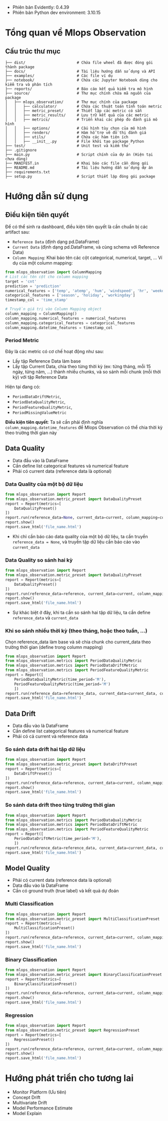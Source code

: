 - Phiên bản Evidently: 0.4.39
- Phiên bản Python dev environment: 3.10.15


# Tổng quan về Mlops Observation

## Cấu trúc thư mục

```
├── dist/                       # Chứa file wheel đã được đóng gói thành package
├── docs/                       # Tài liệu hướng dẫn sử dụng và API
├── examples/                   # Các file ví dụ
├── notebook/                   # Chứa các Jupyter Notebook dùng cho kiểm tra và phân tích
├── reports/                    # Báo cáo kết quả kiểm tra mô hình
├── source/                     # Thư mục chính chứa mã nguồn của package
│   ├── mlops_observation/      # Thư mục chính của package
│   │   ├── calculator/         # Chứa các thuật toán tính toán metric
│   │   ├── metric_preset/      # Thiết lập các metric có sẵn
│   │   ├── metric_results/     # Lưu trữ kết quả của các metric
│   │   ├── metrics/            # Triển khai các phép đo đánh giá mô hình
│   │   ├── options/            # Cấu hình tùy chọn của mô hình
│   │   ├── renders/            # Hàm hỗ trợ vẽ đồ thị đánh giá
│   │   ├── utils/              # Chứa các hàm tiện ích
│   │   ├── __init__.py         # File khởi tạo package Python
├── test/                       # Unit test và kiểm thử
├── .gitignore
├── main.py                     # Script chính của dự án (Hiện tại chưa dùng)
├── MANIFEST.in                 # Khai báo các file cần đóng gói
├── README.md                   # Tài liệu hướng dẫn sử dụng dự án
├── requirements.txt
├── setup.py                    # Script thiết lập đóng gói package
```
# Hướng dẫn sử dụng
## Điều kiện tiên quyết
Để có thể sinh ra dashboard, điều kiện tiên quyết là cần chuẩn bị các artifact sau:
- `Reference Data` (định dạng pd.DataFrame)
- `Current Data` (định dạng pd.DataFrame, và cùng schema với Reference Data)
- `Column Mapping`: Khai báo tên các cột categorical, numerical, target, ... Ví dụ của một column mapping:
```python
from mlops_observation import ColumnMapping
# List các tên cột cho column mapping
target = 'cnt'
prediction = 'prediction'
numerical_features = ['temp', 'atemp', 'hum', 'windspeed', 'hr', 'weekday']
categorical_features = ['season', 'holiday', 'workingday']
timestamp_col = 'time_stamp'

# Truyền giá trị vào Column Mapping object
column_mapping = ColumnMapping()
column_mapping.numerical_features = numerical_features
column_mapping.categorical_features = categorical_features
column_mapping.datetime_features = timestamp_col
```
### Period Metric
Đây là các metric có cơ chế hoạt động như sau:
- Lấy tập Reference Data làm base
- Lấy tập Current Data, chia theo từng thời kỳ (ex: từng tháng, mỗi 15 ngày, từng năm, ...) thành nhiều chunks, và so sánh mỗi chunk (mỗi thời kỳ) với tập Reference Data

Hiện tại đang có:
- `PeriodDataDriftMetric`,
- `PeriodDataQualityMetric`,
- `PeriodFeatureQualityMetric`,
- `PeriodMissingValueMetric`

**Điều kiện tiên quyết**: Ta sẽ cần phải định nghĩa `column_mapping.datetime_features` để Mlops Observation có thể chia thời kỳ theo trường thời gian này
## Data Quality
- Data đầu vào là DataFrame
- Cần define list categorical features và numerical feature
- Phải có current data (reference data là optional)
### Data Quality của một bộ dữ liệu
```python
from mlops_observation import Report
from mlops_observation.metric_preset import DataQualityPreset
report = Report(metrics=[
    DataQualityPreset()
])
report.run(reference_data=None, current_data=current, column_mapping=column_mapping)
report.show()
report.save_html('file_name.html')
```
- Khi chỉ cần báo cáo data quality của một bộ dữ liệu, ta cần truyền `reference_data = None`, và truyền tập dữ liệu cần báo cáo vào `current_data`
### Data Quality so sánh hai kỳ
```python
from mlops_observation import Report
from mlops_observation.metric_preset import DataQualityPreset
report = Report(metrics=[
    DataQualityPreset()
])
report.run(reference_data=reference, current_data=current, column_mapping=column_mapping)
report.show()
report.save_html('file_name.html')
```
- Sự khác biệt ở đây, khi ta cần so sánh hai tập dữ liệu, ta cần define `reference_data` và `current_data`

### Khi so sánh nhiều thời kỳ (theo tháng, hoặc theo tuần, ...)
Chọn reference_data làm base và sẽ chia chunk cho current_data theo trường thời gian (define trong column mapping)

```python
from mlops_observation import Report
from mlops_observation.metrics import PeriodDataQualityMetric
from mlops_observation.metrics import PeriodDataDriftMetric
from mlops_observation.metrics import PeriodFeatureQualityMetric
report = Report([
    PeriodDataQualityMetric(time_period='M'),
    PeriodFeatureQualityMetric(time_period='M')
    ])
report.run(reference_data=reference_data, current_data=current_data, column_mapping=column_mapping)
report.save_html('file_name.html')
```

## Data Drift 
- Data đầu vào là DataFrame
- Cần define list categorical features và numerical feature
- Phải có cả current và reference data

### So sánh data drift hai tập dữ liệu
```python
from mlops_observation import Report
from mlops_observation.metric_preset import DataDriftPreset
report = Report(metrics=[
    DataDriftPreset()
])
report.run(reference_data=reference, current_data=current, column_mapping=column_mapping)
report.show()
report.save_html('file_name.html')
```

### So sánh data drift theo từng trường thời gian
```python
from mlops_observation import Report
from mlops_observation.metrics import PeriodDataQualityMetric
from mlops_observation.metrics import PeriodDataDriftMetric
from mlops_observation.metrics import PeriodFeatureQualityMetric
report = Report([
    PeriodDataDriftMetric(time_period='M'),
    ])
report.run(reference_data=reference_data, current_data=current_data, column_mapping=column_mapping)
report.save_html('file_name.html')
```


## Model Quality 
- Phải có current data (reference data là optional)
- Data đầu vào là DataFrame
- Cần có ground truth (true label) và kết quả dự đoán
### Multi Classification
```python
from mlops_observation import Report
from mlops_observation.metric_preset import MultiClassificationPreset
report = Report(metrics=[
    MultiClassificationPreset()
])
report.run(reference_data=reference, current_data=current, column_mapping=column_mapping)
report.show()
report.save_html('file_name.html')
```
### Binary Classification
```python
from mlops_observation import Report
from mlops_observation.metric_preset import BinaryClassificationPreset
report = Report(metrics=[
    BinaryClassificationPreset()
])
report.run(reference_data=reference, current_data=current, column_mapping=column_mapping)
report.show()
report.save_html('file_name.html')
```
### Regression
```python
from mlops_observation import Report
from mlops_observation.metric_preset import RegressionPreset
report = Report(metrics=[
    RegressionPreset()
])
report.run(reference_data=reference, current_data=current, column_mapping=column_mapping)
report.show()
report.save_html('file_name.html')
```

# Hướng phát triển cho tương lai
- Monitor Platform (Ưu tiên)
- Concept Drift
- Multivariate Drift
- Model Performance Estimate
- Model Explain
